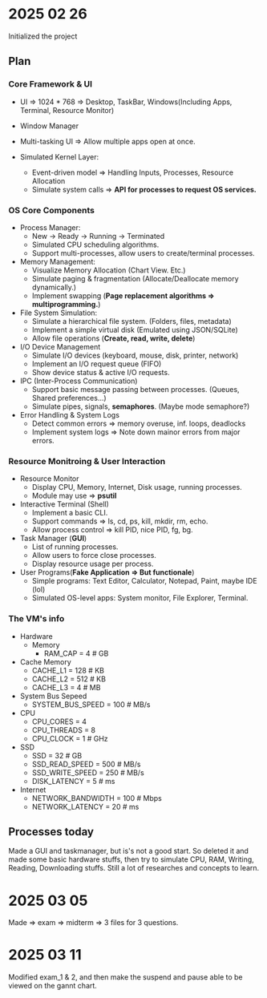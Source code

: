 # 2025 02 26

Initialized the project

## Plan

### Core Framework & UI

- UI => 1024 * 768 => Desktop, TaskBar, Windows(Including Apps, Terminal, Resource Monitor)

- Window Manager

- Multi-tasking UI => Allow multiple apps open at once.

- Simulated Kernel Layer:
  - Event-driven model => Handling Inputs, Processes, Resource Allocation
  - Simulate system calls => **API for processes to request OS services.**

### OS Core Components

- Process Manager:
  - New -> Ready -> Running -> Terminated
  - Simulated CPU scheduling algorithms.
  - Support multi-processes, allow users to create/terminal processes.
- Memory Management:
  - Visualize Memory Allocation (Chart View. Etc.)
  - Simulate paging & fragmentation (Allocate/Deallocate memory dynamically.)
  - Implement swapping (**Page replacement algorithms => multiprogramming.**)
- File System Simulation:
  - Simulate a hierarchical file system. (Folders, files, metadata)
  - Implement a simple virtual disk (Emulated using JSON/SQLite)
  - Allow file operations (**Create, read, write, delete**)
- I/O Device Management
  - Simulate I/O devices (keyboard, mouse, disk, printer, network)
  - Implement an I/O request queue (FIFO)
  - Show device status & active I/O requests.
- IPC (Inter-Process Communication)
  - Support basic message passing between processes. (Queues, Shared preferences...)
  - Simulate pipes, signals, **semaphores**. (Maybe mode semaphore?)
- Error Handling & System Logs
  - Detect common errors => memory overuse, inf. loops, deadlocks
  - Implement system logs => Note down mainor errors from major errors.

### Resource Monitroing & User Interaction

- Resource Monitor
  - Display CPU, Memory, Internet, Disk usage, running processes.
  - Module may use => **psutil**
- Interactive Terminal (Shell)
  - Implement a basic CLI.
  - Support commands => ls, cd, ps, kill, mkdir, rm, echo.
  - Allow process control => kill PID, nice PID, fg, bg.
- Task Manager (**GUI**)
  - List of running processes.
  - Allow users to force close processes.
  - Display resource usage per process.
- User Programs(**Fake Application => But functionale**)
  - Simple programs: Text Editor, Calculator, Notepad, Paint, maybe IDE (lol)
  - Simulated OS-level apps: System monitor, File Explorer, Terminal.

### The VM's info

- Hardware
  - Memory
    - RAM_CAP = 4 # GB
- Cache Memory
  - CACHE_L1 = 128  # KB
  - CACHE_L2 = 512  # KB
  - CACHE_L3 = 4  # MB
- System Bus Sepeed
  - SYSTEM_BUS_SPEED = 100  # MB/s
- CPU
  - CPU_CORES = 4
  - CPU_THREADS = 8
  - CPU_CLOCK = 1 # GHz
- SSD
  - SSD = 32 # GB
  - SSD_READ_SPEED = 500  # MB/s
  - SSD_WRITE_SPEED = 250  # MB/s
  - DISK_LATENCY = 5  # ms
- Internet
  - NETWORK_BANDWIDTH = 100  # Mbps
  - NETWORK_LATENCY = 20  # ms

## Processes today

Made a GUI and taskmanager, but is's not a good start.
So deleted it and made some basic hardware stuffs, then try to simulate CPU, RAM, Writing, Reading, Downloading stuffs.
Still a lot of researches and concepts to learn.

# 2025 03 05

Made => exam => midterm => 3 files for 3 questions.

# 2025 03 11

Modified exam_1 & 2, and then make the suspend and pause able to be viewed on the gannt chart. 

